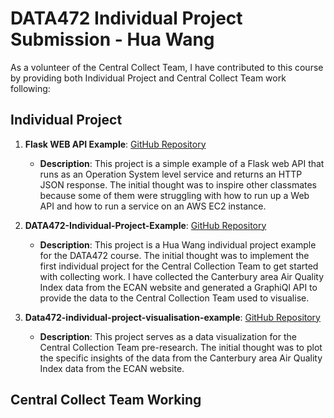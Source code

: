 # DATA472 Individual Project Submission - Hua Wang

As a volunteer of the Central Collect Team, I have contributed to this course by providing both Individual Project and Central Collect Team work following:

## Individual Project

1. **Flask WEB API Example**: [GitHub Repository](https://github.com/Data472-Individual-Project-Pipeline/flask-web-api-example)
    - **Description**: This project is a simple example of a Flask web API that runs as an Operation System level service and returns an HTTP JSON response. The initial thought was to inspire other classmates because some of them were struggling with how to run up a Web API and how to run a service on an AWS EC2 instance.

2. **DATA472-Individual-Project-Example**: [GitHub Repository](https://github.com/Data472-Individual-Project-Pipeline/DATA472-Individual-Project-Example)
    - **Description**: This project is a Hua Wang individual project example for the DATA472 course. The initial thought was to implement the first individual project for the Central Collection Team to get started with collecting work. I have collected the Canterbury area Air Quality Index data from the ECAN website and generated a GraphiQl API to provide the data to the Central Collection Team used to visualise.
  
3. **Data472-individual-project-visualisation-example**: [GitHub Repository](https://github.com/aemooooon/Data472-individual-project-visualisation-example/tree/main)
    - **Description**: This project serves as a data visualization for the Central Collection Team pre-research. The initial thought was to plot the specific insights of the data from the Canterbury area Air Quality Index data from the ECAN website.

## Central Collect Team Working
